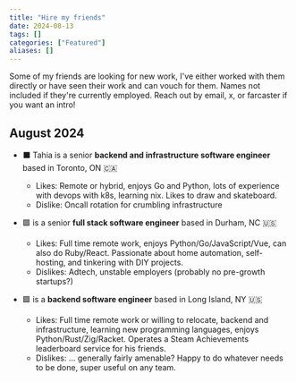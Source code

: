 ```yaml
---
title: "Hire my friends"
date: 2024-08-13
tags: []
categories: ["Featured"]
aliases: []
---
```


Some of my friends are looking for new work, I've either worked with them directly or have seen their work and can vouch for them. Names not included if they're currently employed. Reach out by email, x, or farcaster if you want an intro!

## August 2024

- ⬛ Tahia is a senior **backend and infrastructure software engineer** based in Toronto, ON 🇨🇦
    - Likes: Remote or hybrid, enjoys Go and Python, lots of experience with devops with k8s, learning nix. Likes to draw and skateboard.
    - Dislike: Oncall rotation for crumbling infrastructure

- 🟪 is a senior **full stack software engineer** based in Durham, NC 🇺🇸
    - Likes: Full time remote work, enjoys Python/Go/JavaScript/Vue, can also do Ruby/React. Passionate about home automation, self-hosting, and tinkering with DIY projects.
    - Dislikes: Adtech, unstable employers (probably no pre-growth startups?)

- 🟩 is a **backend software engineer** based in Long Island, NY 🇺🇸
    - Likes: Full time remote work or willing to relocate, backend and infrastructure, learning new programming languages, enjoys Python/Rust/Zig/Racket. Operates a Steam Achievements leaderboard service for his friends. 
    - Dislikes: ... generally fairly amenable? Happy to do whatever needs to be done, super useful on any team.

